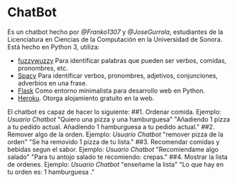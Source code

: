 # ChatBot 
Es un chatbot hecho por *@Franko1307* y *@JoseGurrola*, estudiantes de la Licenciatura en Ciencias de la Computación en la Universidad de Sonora.
Está hecho en Python 3, utiliza: 
* [fuzzywuzzy](https://github.com/seatgeek/fuzzywuzzy) Para identificar palabras que pueden ser verbos, comidas, pronombres, etc.
* [Spacy](https://spacy.io/) Para identificar verbos, pronombres, adjetivos, conjunciones, adverbios en una frase.
* [Flask](http://flask.pocoo.org/)  Como entorno minimalista para desarrollo web en Python.
* [Heroku](https://www.heroku.com/). Otorga alojamiento gratuito en la web. 

El chatbot es capaz de hacer lo siguiente:
##1. Ordenar comida.
  Ejemplo:
  *Usuario*                               *Chatbot*
  "Quiero una pizza y una hamburguesa"    "Añadiendo 1  pizza a tu pedido actual. Añadiendo 1  hamburguesa a tu pedido actual."
##2. Remover algo de la orden.
  Ejemplo:
  *Usuario*                               *Chatbot*
  "remover pizza de la orden"             "Se ha removido 1 pizza  de tu lista."
##3. Recomendar comidas y bebidas segun el sabor.
   Ejemplo:
  *Usuario*                               *Chatbot*
  "Recomiendame algo salado"              "Para tu antojo salado te recomiendo: crepas."
##4. Mostrar la lista de ordenes.
   Ejemplo:
  *Usuario*                               *Chatbot*
  "enseñame la lista"                     "Lo que hay en tu orden es: 1 hamburguesa ."

